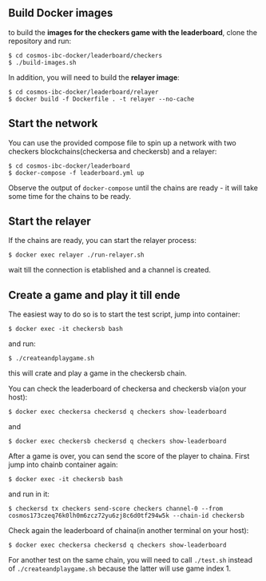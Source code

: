## Build Docker images

to build the **images for the checkers game with the leaderboard**, clone the repository and run:

```
$ cd cosmos-ibc-docker/leaderboard/checkers
$ ./build-images.sh
```

In addition, you will need to build the **relayer image**:

```
$ cd cosmos-ibc-docker/leaderboard/relayer
$ docker build -f Dockerfile . -t relayer --no-cache
```

## Start the network

You can use the provided compose file to spin up a network with two checkers blockchains(checkersa and checkersb) and a relayer:

```
$ cd cosmos-ibc-docker/leaderboard
$ docker-compose -f leaderboard.yml up

```

Observe the output of `docker-compose` until the chains are ready - it will take some time for the chains to be ready. 

## Start the relayer

If the chains are ready, you can start the relayer process:

```
$ docker exec relayer ./run-relayer.sh 
```

wait till the connection is etablished and a channel is created. 

## Create a game and play it till ende

The easiest way to do so is to start the test script, jump into container:

```
$ docker exec -it checkersb bash
```

and run:

```
$ ./createandplaygame.sh 
```

this will crate and play a game in the checkersb chain. 

You can check the leaderboard of checkersa and checkersb via(on your host):

```
$ docker exec checkersa checkersd q checkers show-leaderboard
```

and

```
$ docker exec checkersb checkersd q checkers show-leaderboard
```


After a game is over, you can send the score of the player to chaina. First jump into chainb container again:

```
$ docker exec -it checkersb bash
```

and run in it:

```
$ checkersd tx checkers send-score checkers channel-0 --from cosmos173czeq76k0lh0m6zcz72yu6zj8c6d0tf294w5k --chain-id checkersb
```

Check again the leaderboard of chaina(in another terminal on your host):

```
$ docker exec checkersa checkersd q checkers show-leaderboard
```

For another test on the same chain, you will need to call `./test.sh` instead of `./createandplaygame.sh` because the latter will use game index 1.